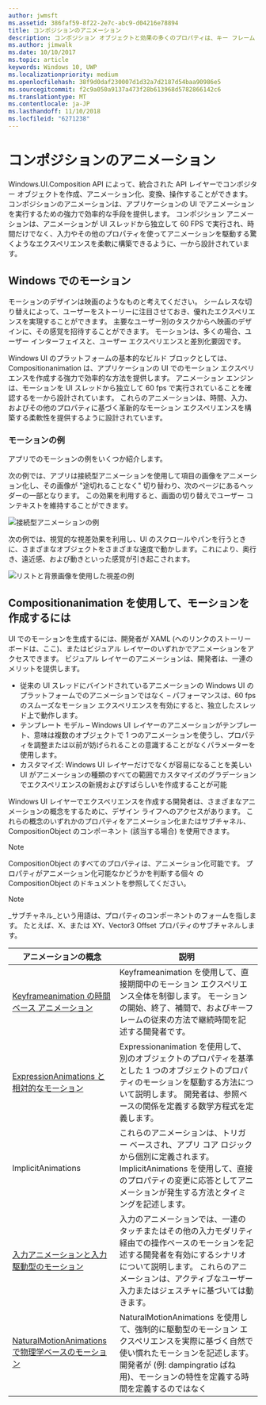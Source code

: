 ```yaml
---
author: jwmsft
ms.assetid: 386faf59-8f22-2e7c-abc9-d04216e78894
title: コンポジションのアニメーション
description: コンポジション オブジェクトと効果の多くのプロパティは、キー フレーム アニメーションや数式アニメーションを使って、時間の経過や計算に基づいて UI 要素のプロパティを変更することによりアニメーション化できます。
ms.author: jimwalk
ms.date: 10/10/2017
ms.topic: article
keywords: Windows 10, UWP
ms.localizationpriority: medium
ms.openlocfilehash: 38f9d0daf230007d1d32a7d2187d54baa90986e5
ms.sourcegitcommit: f2c9a050a9137a473f28b613968d5782866142c6
ms.translationtype: MT
ms.contentlocale: ja-JP
ms.lasthandoff: 11/10/2018
ms.locfileid: "6271238"
---
```

# <a name="composition-animations"></a>コンポジションのアニメーション

Windows.UI.Composition API によって、統合された API レイヤーでコンポジター オブジェクトを作成、アニメーション化、変換、操作することができます。 コンポジションのアニメーションは、アプリケーションの UI でアニメーションを実行するための強力で効率的な手段を提供します。 コンポジション アニメーションは、アニメーションが UI スレッドから独立して 60 FPS で実行され、時間だけでなく、入力やその他のプロパティを使ってアニメーションを駆動する驚くようなエクスペリエンスを柔軟に構築できるように、一から設計されています。

## <a name="motion-in-windows"></a>Windows でのモーション

モーションのデザインは映画のようなものと考えてください。 シームレスな切り替えによって、ユーザーをストーリーに注目させておき、優れたエクスペリエンスを実現することができます。 主要なユーザー別のタスクからへ映画のデザインに、その感覚を招待することができます。 モーションは、多くの場合、ユーザー インターフェイスと、ユーザー エクスペリエンスと差別化要因です。

Windows UI のプラットフォームの基本的なビルド ブロックとしては、Compositionanimation は、アプリケーションの UI でのモーション エクスペリエンスを作成する強力で効率的な方法を提供します。 アニメーション エンジンは、モーションを UI スレッドから独立して 60 fps で実行されていることを確認するを一から設計されています。 これらのアニメーションは、時間、入力、およびその他のプロパティに基づく革新的なモーション エクスペリエンスを構築する柔軟性を提供するように設計されています。

### <a name="examples-of-motion"></a>モーションの例

アプリでのモーションの例をいくつか紹介します。

次の例では、アプリは接続型アニメーションを使用して項目の画像をアニメーション化し、その画像が "途切れることなく" 切り替わり、次のページにあるヘッダーの一部となります。 この効果を利用すると、画面の切り替えでユーザー コンテキストを維持することができます。

![接続型アニメーションの例](images/animation/connected-animation-example.gif)

次の例では、視覚的な視差効果を利用し、UI のスクロールやパンを行うときに、さまざまなオブジェクトをさまざまな速度で動かします。これにより、奥行き、遠近感、および動きといった感覚が引き起こされます。

![リストと背景画像を使用した視差の例](images/animation/parallax-example.gif)

## <a name="using-compositionanimations-to-create-motion"></a>Compositionanimation を使用して、モーションを作成するには

UI でのモーションを生成するには、開発者が XAML (へのリンクのストーリー ボードは、ここ)、またはビジュアル レイヤーのいずれかでアニメーションをアクセスできます。 ビジュアル レイヤーのアニメーションは、開発者は、一連のメリットを提供します。

- 従来の UI スレッドにバインドされているアニメーションの Windows UI のプラットフォームでのアニメーションではなく – パフォーマンスは、60 fps のスムーズなモーション エクスペリエンスを有効にすると、独立したスレッド上で動作します。
- テンプレート モデル – Windows UI レイヤーのアニメーションがテンプレート、意味は複数のオブジェクトで 1 つのアニメーションを使うし、プロパティを調整または以前が妨げられることの意識することがなくパラメーターを使用します。
- カスタマイズ: Windows UI レイヤーだけでなくが容易になることを美しい UI がアニメーションの種類のすべての範囲でカスタマイズのグラデーションでエクスペリエンスの新規およびすばらしいを作成することが可能

Windows UI レイヤーでエクスペリエンスを作成する開発者は、さまざまなアニメーションの概念をするために、デザイン ライフへのアクセスがあります。 これらの概念のいずれかのプロパティをアニメーション化またはサブチャネル、CompositionObject のコンポーネント (該当する場合) を使用できます。

> [!NOTE]
> CompositionObject のすべてのプロパティは、アニメーション化可能です。 プロパティがアニメーション化可能なかどうかを判断する個々 の CompositionObject のドキュメントを参照してください。

> [!NOTE]
> _サブチャネル_という用語は、プロパティのコンポーネントのフォームを指します。 たとえば、X、または XY、Vector3 Offset プロパティのサブチャネルします。

| アニメーションの概念 | 説明 |
| ----------------- | ----------- |
| [Keyframeanimation の時間ベース アニメーション](time-animations.md)  | Keyframeanimation を使用して、直接期間中のモーション エクスペリエンス全体を制御します。 モーションの開始、終了、補間で、およびキーフレームの従来の方法で継続時間を記述する開発者です。 |
| [ExpressionAnimations と相対的なモーション](relation-animations.md)  | Expressionanimation を使用して、別のオブジェクトのプロパティを基準とした 1 つのオブジェクトのプロパティのモーションを駆動する方法について説明します。 開発者は、参照ベースの関係を定義する数学方程式を定義します。 |
| ImplicitAnimations | これらのアニメーションは、トリガー ベースされ、アプリ コア ロジックから個別に定義されます。 ImplicitAnimations を使用して、直接のプロパティの変更に応答としてアニメーションが発生する方法とタイミングを記述します。 |
| [入力アニメーションと入力駆動型のモーション](input-driven-animations.md)  | 入力のアニメーションでは、一連のタッチまたはその他の入力モダリティ経由での操作ベースのモーションを記述する開発者を有効にするシナリオについて説明します。 これらのアニメーションは、アクティブなユーザー入力またはジェスチャに基づいては動きます。 |
| [NaturalMotionAnimations で物理学ベースのモーション](natural-animations.md)  | NaturalMotionAnimations を使用して、強制的に駆動型のモーション エクスペリエンスを実際に基づく自然で使い慣れたモーションを記述します。 開発者が (例: dampingratio ばね用)、モーションの特性を定義する時間を定義するのではなく |